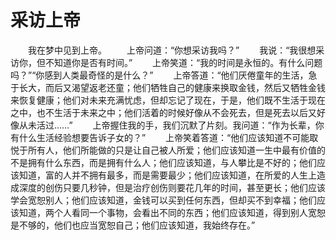 # 采访上帝
　　我在梦中见到上帝。 
　　上帝问道：“你想采访我吗？” 
　　我说：“我很想采访你，但不知道你是否有时间。” 
　　上帝笑道：“我的时间是永恒的。有什么问题吗？”“你感到人类最奇怪的是什么？” 
　　上帝答道：“他们厌倦童年的生活，急于长大，而后又渴望返老还童；他们牺牲自己的健康来换取金钱，然后又牺牲金钱来恢复健康；他们对未来充满忧虑，但却忘记了现在，于是，他们既不生活于现在之中，也不生活于未来之中；他们活着的时候好像从不会死去，但是死去以后又好像从未活过……” 
　　上帝握住我的手，我们沉默了片刻。我问道：“作为长辈，你有什么生活经验想要告诉子女的？” 
　　上帝笑着答道：“他们应该知道不可能取悦于所有人，他们所能做的只是让自己被人所爱；他们应该知道一生中最有价值的不是拥有什么东西，而是拥有什么人；他们应该知道，与人攀比是不好的；他们应该知道，富的人并不拥有最多，而是需要最少；他们应该知道，在所爱的人生上造成深度的创伤只要几秒钟，但是治疗创伤则要花几年的时间，甚至更长；他们应该学会宽恕别人；他们应该知道，金钱可以买到任何东西，但却买不到幸福；他们应该知道，两个人看同一个事物，会看出不同的东西；他们应该知道，得到别人宽恕是不够的，他们也应当宽恕自己；他们应该知道，我始终存在。”
 